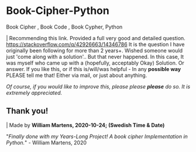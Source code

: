 # Book-Cipher-Python
Book Cipher , Book Code , Book Cypher, Python


| Recommending this link. Provided a full very good and detailed question. https://stackoverflow.com/q/42926663/14346786
It is the question I have originally been following for more than 2 years+.  Wished someone would just 'come along with a solution'.. But that never happened.
In this case, It was myself who came up with a (hopefully, acceptably Okay) Solution. Or answer.
If you like this, or if this is/will/was helpful - In any **possible way** PLEASE tell me that! Either via mail, or just about anything.

*Of course, if you would like to improve this, please please **please** do so. It is extremely appreciated.*


Thank you!
---------


| Made by **William Martens, 2020-10-24; (Swedish Time & Date)**

"*Finally done with my Years-Long Project! A book cipher Implementation in Python.*" - William Martens, 2020
